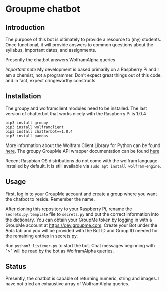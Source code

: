 # Groupme chatbot

## Introduction

The purpose of this bot is ultimately to provide a resource to (my) students.  Once functional, it will provide answers to common questions about the syllabus, important dates, and assignments.  

Presently the chatbot answers WolframAlpha queries

*Important note* My development is based primarily on a Raspberry Pi and I am a chemist, not a programmer.  Don't expect great things out of this code, and in fact, expect cringeworthy constructs.  

## Installation

The groupy and wolframclient modules need to be installed. The last version of chatterbot that works nicely with the Raspberry Pi is 1.0.4

```
pip3 install groupy
pip3 install wolframclient
pip3 install chatterbot==1.0.4
pip3 install pandas
```

More information about the Wolfram Client Library for Python can be found [here](https://blog.wolfram.com/2019/05/16/announcing-the-wolfram-client-library-for-python/).  The groupy GroupMe API wrapper documentation can be found [here](https://groupy.readthedocs.io/en/master/)

Recent Raspbian OS distributions do not come with the wolfram language installed by default.  It is still available via `sudo apt install wolfram-engine`.

## Usage

First, log in to your GroupMe account and create a group where you want the chatbot to reside.  Remember the name.

After cloning this repository to your Raspberry Pi, rename the `secrets.py.template` file to `secrets.py` and put the correct information into the dictionary.  You can obtain your GroupMe token by logging in with a GroupMe account at https://dev.groupme.com.  Create your Bot under the *Bots* tab and you will be provided with the Bot ID and Group ID needed for the remaining entries in secrets.py.

Run `python3 listener.py` to start the bot.  Chat messages beginning with ">" will be read by the bot as WolframAlpha queries.  

## Status

Presently, the chatbot is capable of returning numeric, string and images.  I have not tried an exhaustive array of WolframAlpha queries.


